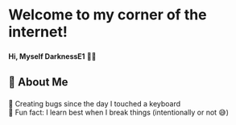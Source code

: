 <h1 align="left">Welcome to my corner of the internet!</h1>

###

<p align="left"><strong>Hi, Myself DarknessE1</strong> 👨‍💻</p>

###

<h2 align="left">🧠 <strong>About Me</strong></h2>

###

<p align="left">
🐞 Creating bugs since the day I touched a keyboard <br>
🎲 Fun fact: I learn best when I break things (intentionally or not 😅)
</p>

